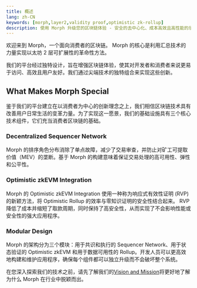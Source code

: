 ```yaml
---
title: 概述
lang: zh-CN
keywords: [morph,layer2,validity proof,optimistic zk-rollup]
description: 使用 Morph 升级您的区块链体验 - 安全的去中心化、成本高效且高性能的乐观 zk-rollup 解决方案。现在就试试吧！
---
```



欢迎来到 Morph，一个面向消费者的区块链。 Morph 的核心是利用汇总技术的力量实现以太坊 2 层可扩展性的革命性方法。


我们的平台经过独特设计，旨在增强区块链体验，使其对开发者和消费者来说更易于访问、高效且用户友好。我们通过尖端技术的独特组合来实现这些创新。


## What Makes Morph Special

鉴于我们的平台建立在以消费者为中心的创新理念之上，我们相信区块链技术具有改善用户日常生活的变革力量。为了实现这一愿景，我们的基础设施具有三个核心技术组件，它们充当消费者区块链的基础。


### Decentralized Sequencer Network 

Morph 的排序角色分布消除了单点故障，减少了交易审查，并防止对矿工可提取价值（MEV）的垄断。基于 Morph 的构建意味着保证交易处理的高可用性、弹性和公平性。


### Optimistic zkEVM Integration 

Morph 的 Optimistic zkEVM Integration 使用一种称为响应式有效性证明 (RVP) 的新颖方法，将 Optimistic Rollup 的效率与零知识证明的安全性结合起来。 RVP 降低了成本并缩短了取款周期，同时保持了高安全性，从而实现了不会影响性能或安全性的强大应用程序。


### Modular Design

Morph 的架构分为三个模块：用于共识和执行的 Sequencer Network、用于状态验证的 Optimistic zkEVM 和用于数据可用性的 Rollup。开发人员可以更高效地构建和维护应用程序，确保每个组件都可以独立升级而不会破坏整个系统。


在您深入探索我们的技术之前，请先了解我们的[Vision and Mission](./5-morphs-vision-and-mission.md)将更好地了解为什么 Morph 在行业中脱颖而出。

